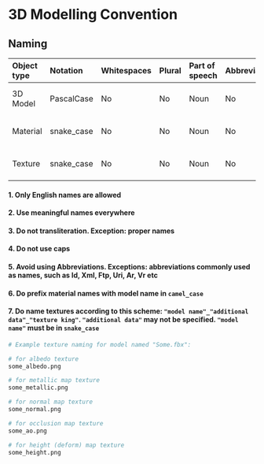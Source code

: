 # 3D Modelling Convention

## Naming

| Object type      | Notation   | Whitespaces | Plural | Part of speech | Abbreviation | Char Mask  |
| :--------------- | :--------- | ----------- | :----- | :------------- | :----------- | :--------- |
| 3D Model         | PascalCase | No          | No     | Noun           | No           | [A-z][0-9] |
| Material         | snake_case | No          | No     | Noun           | No           | [a-z][0-9] |
| Texture          | snake_case | No          | No     | Noun           | No           | [a-z][0-9] |

#### 1. Only English names are allowed

#### 2. Use meaningful names everywhere

#### 3. Do not transliteration. Exception: proper names

#### 4. Do not use caps

#### 5. Avoid using Abbreviations. Exceptions: abbreviations commonly used as names, such as Id, Xml, Ftp, Uri, Ar, Vr etc

#### 6. Do prefix material names with model name in `camel_case`

#### 7. Do name textures according to this scheme: `"model name"_"additional data"_"texture king"`. `"additional data"` may not be specified. `"model name"` must be in `snake_case`

```bash
# Example texture naming for model named "Some.fbx":

# for albedo texture
some_albedo.png

# for metallic map texture
some_metallic.png

# for normal map texture
some_normal.png

# for occlusion map texture
some_ao.png

# for height (deform) map texture
some_height.png
```
